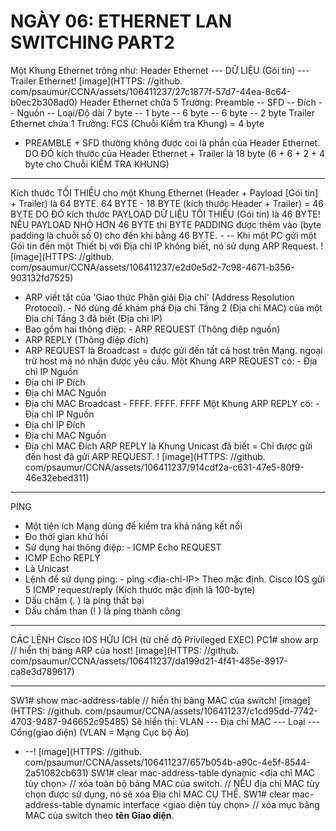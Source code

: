 # NGÀY 06: ETHERNET LAN SWITCHING PART2

Một Khung Ethernet trông như: Header Ethernet --- DỮ LIỆU (Gói tin) --- Trailer Ethernet! [image](HTTPS: //github. com/psaumur/CCNA/assets/106411237/27c1877f-57d7-44ea-8c64-b0ec2b308ad0)
Header Ethernet chứa 5 Trường: Preamble -- SFD -- Đích -- Nguồn -- Loại/Độ dài
7 byte -- 1 byte -- 6 byte -- 6 byte -- 2 byte
Trailer Ethernet chứa 1 Trường: FCS (Chuỗi Kiểm tra Khung) = 4 byte
- PREAMBLE + SFD thường không được coi là phần của Header Ethernet. DO ĐÓ kích thước của Header Ethernet + Trailer là 18 byte (6 + 6 + 2 + 4 byte cho Chuỗi KIỂM TRA KHUNG)
- --
Kích thước TỐI THIỂU cho một Khung Ethernet (Header + Payload [Gói tin] + Trailer) là 64 BYTE. 64 BYTE - 18 BYTE (kích thước Header + Trailer) = 46 BYTE
DO ĐÓ kích thước PAYLOAD DỮ LIỆU TỐI THIỂU (Gói tin) là 46 BYTE! NẾU PAYLOAD NHỎ HƠN 46 BYTE thì BYTE PADDING được thêm vào (byte padding là chuỗi số 0) cho đến khi bằng 46 BYTE. - --
Khi một PC gửi một Gói tin đến một Thiết bị với Địa chỉ IP không biết, nó sử dụng ARP Request. ! [image](HTTPS: //github. com/psaumur/CCNA/assets/106411237/e2d0e5d2-7c98-4671-b356-903132fd7525)
- ARP viết tắt của 'Giao thức Phân giải Địa chỉ' (Address Resolution Protocol). - Nó dùng để khám phá Địa chỉ Tầng 2 (Địa chỉ MAC) của một Địa chỉ Tầng 3 đã biết (Địa chỉ IP)
- Bao gồm hai thông điệp: - ARP REQUEST (Thông điệp nguồn)
- ARP REPLY (Thông điệp đích)
- ARP REQUEST là Broadcast = được gửi đến tất cả host trên Mạng. ngoại trừ host mà nó nhận được yêu cầu. Một Khung ARP REQUEST có: - Địa chỉ IP Nguồn
- Địa chỉ IP Đích
- Địa chỉ MAC Nguồn
- Địa chỉ MAC Broadcast - FFFF. FFFF. FFFF
Một Khung ARP REPLY có: - Địa chỉ IP Nguồn
- Địa chỉ IP Đích
- Địa chỉ MAC Nguồn
- Địa chỉ MAC Đích
ARP REPLY là Khung Unicast đã biết = Chỉ được gửi đến host đã gửi ARP REQUEST. ! [image](HTTPS: //github. com/psaumur/CCNA/assets/106411237/914cdf2a-c631-47e5-80f9-46e32ebed311)
- --
PING
- Một tiện ích Mạng dùng để kiểm tra khả năng kết nối
- Đo thời gian khứ hồi
- Sử dụng hai thông điệp: - ICMP Echo REQUEST
- ICMP Echo REPLY
- Là Unicast
- Lệnh để sử dụng ping: - ping <địa-chỉ-IP>
Theo mặc định. Cisco IOS gửi 5 ICMP request/reply (Kích thước mặc định là 100-byte)
- Dấu chấm (. ) là ping thất bại
- Dấu chấm than (! ) là ping thành công
- --
CÁC LỆNH Cisco IOS HỮU ÍCH (từ chế độ Privileged EXEC)
PC1# show arp // hiển thị bảng ARP của host! [image](HTTPS: //github. com/psaumur/CCNA/assets/106411237/da199d21-4f41-485e-8917-ca8e3d789617)
- --
SW1# show mac-address-table // hiển thị bảng MAC của switch! [image](HTTPS: //github. com/psaumur/CCNA/assets/106411237/c1cd95dd-7742-4703-9487-946652c95485)
Sẽ hiển thị: VLAN --- Địa chỉ MAC --- Loại --- Cổng(giao diện)
(VLAN = Mạng Cục bộ Ảo)
- --! [image](HTTPS: //github. com/psaumur/CCNA/assets/106411237/657b054b-a90c-4e5f-8544-2a51082cb631)
SW1# clear mac-address-table dynamic <địa chỉ MAC tùy chọn>
// xóa toàn bộ bảng MAC của switch. // NẾU địa chỉ MAC tùy chọn được sử dụng, nó sẽ xóa Địa chỉ MAC CỤ THỂ. SW1# clear mac-address-table dynamic interface <giao diện tùy chọn>
// xóa mục bảng MAC của switch theo **tên Giao diện**.
